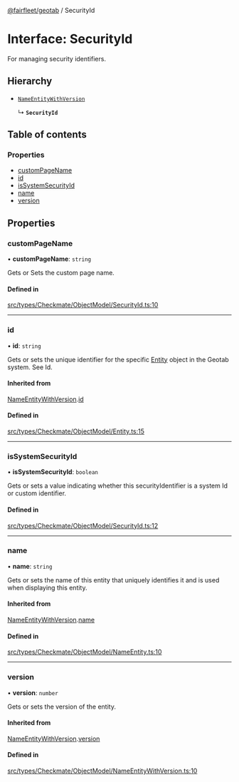 [@fairfleet/geotab](../README.md) / SecurityId

# Interface: SecurityId

For managing security identifiers.

## Hierarchy

- [`NameEntityWithVersion`](NameEntityWithVersion.md)

  ↳ **`SecurityId`**

## Table of contents

### Properties

- [customPageName](SecurityId.md#custompagename)
- [id](SecurityId.md#id)
- [isSystemSecurityId](SecurityId.md#issystemsecurityid)
- [name](SecurityId.md#name)
- [version](SecurityId.md#version)

## Properties

### customPageName

• **customPageName**: `string`

Gets or Sets the custom page name.

#### Defined in

[src/types/Checkmate/ObjectModel/SecurityId.ts:10](https://github.com/fairfleet/geotab/blob/d57d931/src/types/Checkmate/ObjectModel/SecurityId.ts#L10)

___

### id

• **id**: `string`

Gets or sets the unique identifier for the specific [Entity](Entity.md) object in the Geotab system. See Id.

#### Inherited from

[NameEntityWithVersion](NameEntityWithVersion.md).[id](NameEntityWithVersion.md#id)

#### Defined in

[src/types/Checkmate/ObjectModel/Entity.ts:15](https://github.com/fairfleet/geotab/blob/d57d931/src/types/Checkmate/ObjectModel/Entity.ts#L15)

___

### isSystemSecurityId

• **isSystemSecurityId**: `boolean`

Gets or sets a value indicating whether this securityIdentifier is a system Id or custom identifier.

#### Defined in

[src/types/Checkmate/ObjectModel/SecurityId.ts:12](https://github.com/fairfleet/geotab/blob/d57d931/src/types/Checkmate/ObjectModel/SecurityId.ts#L12)

___

### name

• **name**: `string`

Gets or sets the name of this entity that uniquely identifies it and is used when displaying this entity.

#### Inherited from

[NameEntityWithVersion](NameEntityWithVersion.md).[name](NameEntityWithVersion.md#name)

#### Defined in

[src/types/Checkmate/ObjectModel/NameEntity.ts:10](https://github.com/fairfleet/geotab/blob/d57d931/src/types/Checkmate/ObjectModel/NameEntity.ts#L10)

___

### version

• **version**: `number`

Gets or sets the version of the entity.

#### Inherited from

[NameEntityWithVersion](NameEntityWithVersion.md).[version](NameEntityWithVersion.md#version)

#### Defined in

[src/types/Checkmate/ObjectModel/NameEntityWithVersion.ts:10](https://github.com/fairfleet/geotab/blob/d57d931/src/types/Checkmate/ObjectModel/NameEntityWithVersion.ts#L10)
